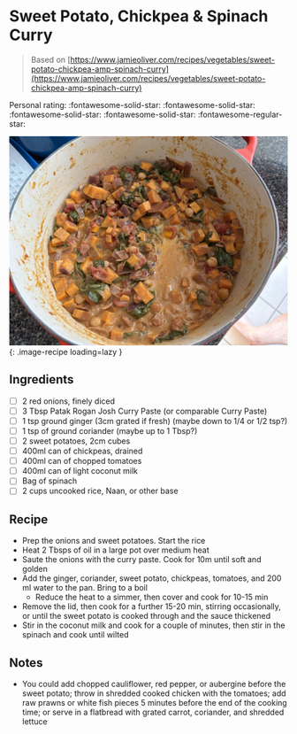 # Sweet Potato, Chickpea & Spinach Curry

> Based on [https://www.jamieoliver.com/recipes/vegetables/sweet-potato-chickpea-amp-spinach-curry](https://www.jamieoliver.com/recipes/vegetables/sweet-potato-chickpea-amp-spinach-curry)

<!-- {cts} rating=4; (User can specify rating on scale of 1-5) -->

Personal rating: :fontawesome-solid-star: :fontawesome-solid-star: :fontawesome-solid-star: :fontawesome-solid-star: :fontawesome-regular-star:

<!-- {cte} -->

<!-- {cts} name_image=sweet_potato_chickpea_and_spinach_curry.jpeg; (User can specify image name) -->

![sweet_potato_chickpea_and_spinach_curry.jpeg](./sweet_potato_chickpea_and_spinach_curry.jpeg){: .image-recipe loading=lazy }

<!-- {cte} -->

## Ingredients

- [ ] 2 red onions, finely diced
- [ ] 3 Tbsp Patak Rogan Josh Curry Paste (or comparable Curry Paste)
- [ ] 1 tsp ground ginger (3cm grated if fresh) (maybe down to 1/4 or 1/2 tsp?)
- [ ] 1 tsp of ground coriander (maybe up to 1 Tbsp?)
- [ ] 2 sweet potatoes, 2cm cubes
- [ ] 400ml can of chickpeas, drained
- [ ] 400ml can of chopped tomatoes
- [ ] 400ml can of light coconut milk
- [ ] Bag of spinach
- [ ] 2 cups uncooked rice, Naan, or other base

## Recipe

- Prep the onions and sweet potatoes. Start the rice
- Heat 2 Tbsps of oil in a large pot over medium heat
- Saute the onions with the curry paste. Cook for 10m until soft and golden
- Add the ginger, coriander, sweet potato, chickpeas, tomatoes, and 200 ml water to the pan. Bring to a boil
    - Reduce the heat to a simmer, then cover and cook for 10-15 min
- Remove the lid, then cook for a further 15-20 min, stirring occasionally, or until the sweet potato is cooked through and the sauce thickened
- Stir in the coconut milk and cook for a couple of minutes, then stir in the spinach and cook until wilted

## Notes

- You could add chopped cauliflower, red pepper, or aubergine before the sweet potato; throw in shredded cooked chicken with the tomatoes; add raw prawns or white fish pieces 5 minutes before the end of the cooking time; or serve in a flatbread with grated carrot, coriander, and shredded lettuce
